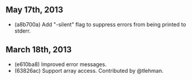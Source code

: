 May 17th, 2013
--------------

* (a8b700a) Add "-silent" flag to suppress errors from being printed to stderr.

March 18th, 2013
----------------

* (e610ba8) Improved error messages.
* (63826ac) Support array access. Contributed by @tlehman.

